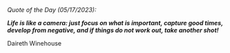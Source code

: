 *Quote of the Day (05/17/2023):*

_**Life is like a camera: just focus on what is important, capture good times, develop from negative, and if things do not work out, take another shot!**_

Daireth Winehouse